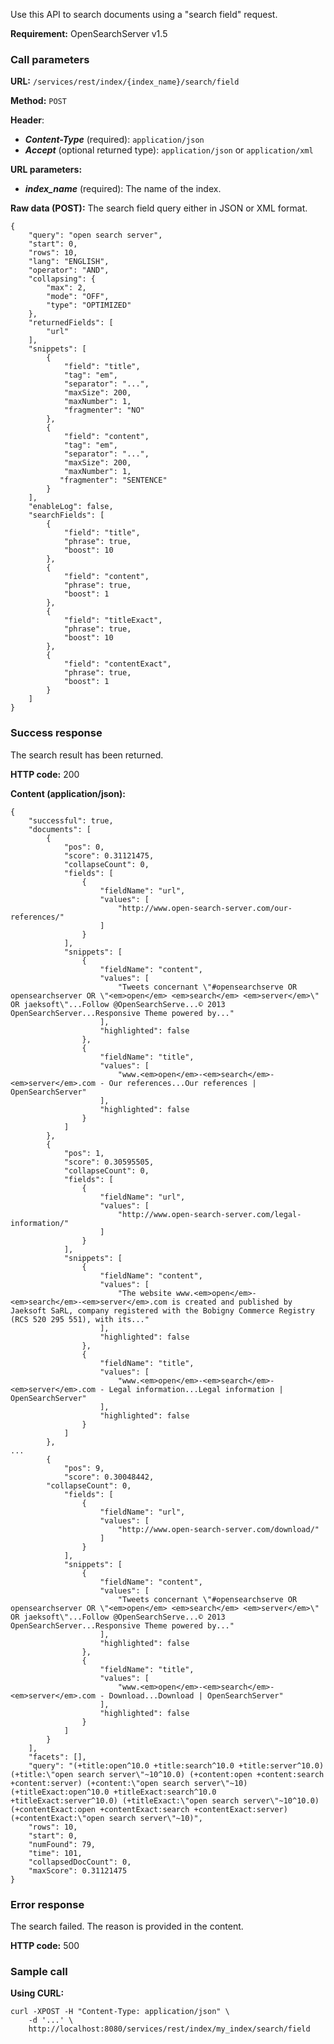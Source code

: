 Use this API to search documents using a "search field" request.

**Requirement:** OpenSearchServer v1.5

### Call parameters

**URL:** ```/services/rest/index/{index_name}/search/field```

**Method:** ```POST```

**Header**:
- _**Content-Type**_ (required): ```application/json```
- _**Accept**_ (optional returned type): ```application/json``` or ```application/xml```

**URL parameters:**
- _**index_name**_ (required): The name of the index.

**Raw data (POST):**
The search field query either in JSON or XML format.

    {
        "query": "open search server",
        "start": 0,
        "rows": 10,
        "lang": "ENGLISH",
        "operator": "AND",
        "collapsing": {
            "max": 2,
            "mode": "OFF",
            "type": "OPTIMIZED"
        },
        "returnedFields": [
            "url"
        ],
        "snippets": [
            {
                "field": "title",
                "tag": "em",
                "separator": "...",
                "maxSize": 200,
                "maxNumber": 1,
                "fragmenter": "NO"
            },
            {
                "field": "content",
                "tag": "em",
                "separator": "...",
                "maxSize": 200,
                "maxNumber": 1,
               "fragmenter": "SENTENCE"
            }
        ],
        "enableLog": false,
        "searchFields": [
            {
                "field": "title",
                "phrase": true,
                "boost": 10
            },
            {
                "field": "content",
                "phrase": true,
                "boost": 1
            },
            {
                "field": "titleExact",
                "phrase": true,
                "boost": 10
            },
            {
                "field": "contentExact",
                "phrase": true,
                "boost": 1
            }
        ]
    }
    

### Success response
The search result has been returned.

**HTTP code:**
200

**Content (application/json):**

    {
        "successful": true,
        "documents": [
            {
                "pos": 0,
                "score": 0.31121475,
                "collapseCount": 0,
                "fields": [
                    {
                        "fieldName": "url",
                        "values": [
                            "http://www.open-search-server.com/our-references/"
                        ]
                    }
                ],
                "snippets": [
                    {
                        "fieldName": "content",
                        "values": [
                            "Tweets concernant \"#opensearchserve OR opensearchserver OR \"<em>open</em> <em>search</em> <em>server</em>\" OR jaeksoft\"...Follow @OpenSearchServe...© 2013 OpenSearchServer...Responsive Theme powered by..."
                        ],
                        "highlighted": false
                    },
                    {
                        "fieldName": "title",
                        "values": [
                            "www.<em>open</em>-<em>search</em>-<em>server</em>.com - Our references...Our references | OpenSearchServer"
                        ],
                        "highlighted": false
                    }
                ]
            },
            {
                "pos": 1,
                "score": 0.30595505,
                "collapseCount": 0,
                "fields": [
                    {
                        "fieldName": "url",
                        "values": [
                            "http://www.open-search-server.com/legal-information/"
                        ]
                    }
                ],
                "snippets": [
                    {
                        "fieldName": "content",
                        "values": [
                            "The website www.<em>open</em>-<em>search</em>-<em>server</em>.com is created and published by Jaeksoft SaRL, company registered with the Bobigny Commerce Registry (RCS 520 295 551), with its..."
                        ],
                        "highlighted": false
                    },
                    {
                        "fieldName": "title",
                        "values": [
                            "www.<em>open</em>-<em>search</em>-<em>server</em>.com - Legal information...Legal information | OpenSearchServer"
                        ],
                        "highlighted": false
                    }
                ]
            },
    ...
            {
                "pos": 9,
                "score": 0.30048442,
            "collapseCount": 0,
                "fields": [
                    {
                        "fieldName": "url",
                        "values": [
                            "http://www.open-search-server.com/download/"
                        ]
                    }
                ],
                "snippets": [
                    {
                        "fieldName": "content",
                        "values": [
                            "Tweets concernant \"#opensearchserve OR opensearchserver OR \"<em>open</em> <em>search</em> <em>server</em>\" OR jaeksoft\"...Follow @OpenSearchServe...© 2013 OpenSearchServer...Responsive Theme powered by..."
                        ],
                        "highlighted": false
                    },
                    {
                        "fieldName": "title",
                        "values": [
                            "www.<em>open</em>-<em>search</em>-<em>server</em>.com - Download...Download | OpenSearchServer"
                        ],
                        "highlighted": false
                    }
                ]
            }
        ],
        "facets": [],
        "query": "(+title:open^10.0 +title:search^10.0 +title:server^10.0) (+title:\"open search server\"~10^10.0) (+content:open +content:search +content:server) (+content:\"open search server\"~10) (+titleExact:open^10.0 +titleExact:search^10.0 +titleExact:server^10.0) (+titleExact:\"open search server\"~10^10.0) (+contentExact:open +contentExact:search +contentExact:server) (+contentExact:\"open search server\"~10)",
        "rows": 10,
        "start": 0,
        "numFound": 79,
        "time": 101,
        "collapsedDocCount": 0,
        "maxScore": 0.31121475
    }
    

### Error response

The search failed. The reason is provided in the content.

**HTTP code:**
500

### Sample call

**Using CURL:**

    curl -XPOST -H "Content-Type: application/json" \
        -d '...' \
        http://localhost:8080/services/rest/index/my_index/search/field
        